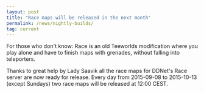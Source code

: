 ```yaml
---
layout: post
title: "Race maps will be released in the next month"
permalink: /news/nightly-builds/
tag: current
---
```

For those who don't know: Race is an old Teeworlds modification where you play alone and have to finish maps with grenades, without falling into teleporters.

Thanks to great help by Lady Saavik all the race maps for DDNet's Race server are now ready for release. Every day from 2015-09-08 to 2015-10-13 (except Sundays) two race maps will be released at 12:00 CEST.
